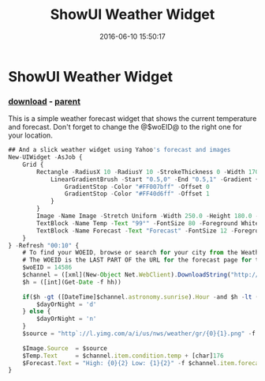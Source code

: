 ﻿---
pid:            6377
poster:         asterios
title:          ShowUI Weather Widget
date:           2016-06-10 15:50:17
format:         javascript
parent:         2809
parent:         2809

---

# ShowUI Weather Widget

### [download](6377.js) - [parent](2809.md)

This is a simple weather forecast widget that shows the current temperature and forecast. Don't forget to change the @$woEID@ to the right one for your location.

```javascript
## And a slick weather widget using Yahoo's forecast and images
New-UIWidget -AsJob { 
    Grid {
        Rectangle -RadiusX 10 -RadiusY 10 -StrokeThickness 0 -Width 170 -Height 80 -HorizontalAlignment Left -VerticalAlignment Top -Margin "60,40,0,0" -Fill { 
            LinearGradientBrush -Start "0.5,0" -End "0.5,1" -Gradient {
                GradientStop -Color "#FF007bff" -Offset 0
                GradientStop -Color "#FF40d6ff" -Offset 1
            }
        }
        Image -Name Image -Stretch Uniform -Width 250.0 -Height 180.0 -Source "http://l.yimg.com/a/i/us/nws/weather/gr/31d.png"
        TextBlock -Name Temp -Text "99°" -FontSize 80 -Foreground White -Margin "130,0,0,0" -Effect { DropShadowEffect -Color Black -Shadow 0 -Blur 8 }
        TextBlock -Name Forecast -Text "Forecast" -FontSize 12 -Foreground White -Margin "120,95,0,0"
    }
} -Refresh "00:10" {
    # To find your WOEID, browse or search for your city from the Weather home page. 
    # The WOEID is the LAST PART OF the URL for the forecast page for that city. 
    $woEID = 14586
    $channel = ([xml](New-Object Net.WebClient).DownloadString("http://weather.yahooapis.com/forecastrss?p=$woEID")).rss.channel
    $h = ([int](Get-Date -f hh))
    
    if($h -gt ([DateTime]$channel.astronomy.sunrise).Hour -and $h -lt ([DateTime]$channel.astronomy.sunset).Hour) {
        $dayOrNight = 'd'
    } else {
        $dayOrNight = 'n'
    }
    $source = "http`://l.yimg.com/a/i/us/nws/weather/gr/{0}{1}.png" -f $channel.item.condition.code, $dayOrNight
    
    $Image.Source  = $source
    $Temp.Text     = $channel.item.condition.temp + [char]176
    $Forecast.Text = "High: {0}{2} Low: {1}{2}" -f $channel.item.forecast[0].high, $channel.item.forecast[0].low, [char]176
}
```
